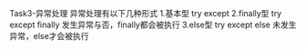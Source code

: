 Task3-异常处理
 异常处理有以下几种形式
   1.基本型
     try except
   2.finally型
     try except finally
	 发生异常与否，finally都会被执行
   3.else型
     try except else
	 未发生异常，else才会被执行